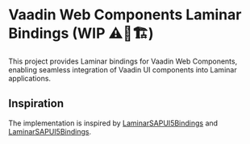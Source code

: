
# Vaadin Web Components Laminar Bindings (WIP ⚠️🚧🏗️)

This project provides Laminar bindings for Vaadin Web Components, enabling seamless integration of Vaadin UI components into Laminar applications.

## Inspiration

The implementation is inspired by [LaminarSAPUI5Bindings](https://github.com/sherpal/LaminarSAPUI5Bindings) and [LaminarSAPUI5Bindings](https://github.com/raquo/laminar-shoelace-components).
